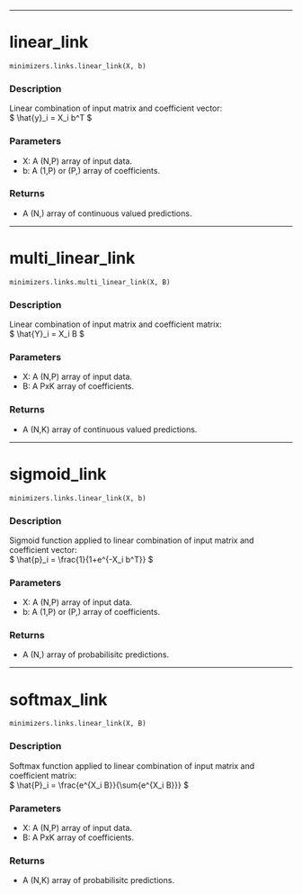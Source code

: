 ___
# linear_link
```
minimizers.links.linear_link(X, b)
```
### Description
Linear combination of input matrix and coefficient vector: <br>
$ \hat{y}_i = X_i b^T $
### Parameters
 - X: A (N,P) array of input data.
 - b: A (1,P) or (P,) array of coefficients.
 ### Returns
 - A (N,) array of continuous valued predictions.

___
# multi_linear_link
```
minimizers.links.multi_linear_link(X, B)
```
### Description
Linear combination of input matrix and coefficient matrix: <br>
$ \hat{Y}_i = X_i B $
### Parameters
 - X: A (N,P) array of input data.
 - B: A PxK array of coefficients.
 ### Returns
 - A (N,K) array of continuous valued predictions.

___
# sigmoid_link
```
minimizers.links.linear_link(X, b)
```
### Description
Sigmoid function applied to linear combination of input matrix and coefficient vector: <br>
$ \hat{p}_i = \frac{1}{1+e^{-X_i b^T}} $
### Parameters
 - X: A (N,P) array of input data.
 - b: A (1,P) or (P,) array of coefficients.
 ### Returns
 - A (N,) array of probabilisitc predictions.

___
# softmax_link
```
minimizers.links.linear_link(X, B)
```
### Description
Softmax function applied to linear combination of input matrix and coefficient matrix: <br>
$ \hat{P}_i = \frac{e^{X_i B}}{\sum{e^{X_i B}}} $
### Parameters
 - X: A (N,P) array of input data.
 - B: A PxK array of coefficients.
 ### Returns
 - A (N,K) array of probabilisitc predictions.
